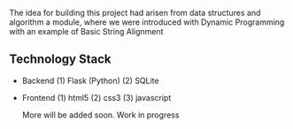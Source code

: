 
The idea for building this project had arisen from data structures and algorithm a module, where we were introduced with Dynamic Programming with an example of Basic String Alignment



## Technology Stack 

-  Backend
(1) Flask (Python)
(2) SQLite

- Frontend
(1) html5
(2) css3
(3) javascript

    More will be added soon. Work in progress 
